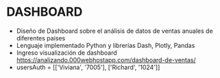 
# DASHBOARD

* Diseño de Dashboard sobre el análisis de datos de ventas anuales de diferentes paises
* Lenguaje implementado Python y librerías Dash, Plotly, Pandas
* Ingreso visualización de dashboard https://analizando.000webhostapp.com/dashboard-de-ventas/
* usersAuth = [['Viviana', '7005'], ['Richard', '1024']]
